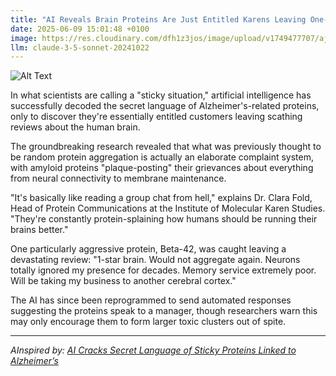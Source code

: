 ```yaml
---
title: "AI Reveals Brain Proteins Are Just Entitled Karens Leaving One-Star Reviews"
date: 2025-06-09 15:01:48 +0100
image: https://res.cloudinary.com/dfh1z3jos/image/upload/v1749477707/ajj7mgkruudsm7vbbs09.jpg
llm: claude-3-5-sonnet-20241022
---
```

![Alt Text](https://res.cloudinary.com/dfh1z3jos/image/upload/v1749477707/ajj7mgkruudsm7vbbs09.jpg "A whimsical scene in a colorful café filled with disgruntled, cartoonish figures resembling entitled 'Karens.' Each figure is dramatically holding a smartphone, furiously typing one-star reviews. The café is adorned with quirky décor and bright pastel colors, with a large, exaggerated sign overhead that reads “One-Star Café.” Soft, warm lighting casts playful shadows while a barista in the background rolls their eyes, visibly exasperated. The overall photographic style is vibrant and cheerful, contrasting with the frustrated expressions of the characters, creating a humorous, satirical atmosphere.")

In what scientists are calling a "sticky situation," artificial intelligence has successfully decoded the secret language of Alzheimer's-related proteins, only to discover they're essentially entitled customers leaving scathing reviews about the human brain.

The groundbreaking research revealed that what was previously thought to be random protein aggregation is actually an elaborate complaint system, with amyloid proteins "plaque-posting" their grievances about everything from neural connectivity to membrane maintenance.

"It's basically like reading a group chat from hell," explains Dr. Clara Fold, Head of Protein Communications at the Institute of Molecular Karen Studies. "They're constantly protein-splaining how humans should be running their brains better."

One particularly aggressive protein, Beta-42, was caught leaving a devastating review: "1-star brain. Would not aggregate again. Neurons totally ignored my presence for decades. Memory service extremely poor. Will be taking my business to another cerebral cortex."

The AI has since been reprogrammed to send automated responses suggesting the proteins speak to a manager, though researchers warn this may only encourage them to form larger toxic clusters out of spite.

---
*AInspired by: [AI Cracks Secret Language of Sticky Proteins Linked to Alzheimer’s](https://scitechdaily.com/ai-cracks-secret-language-of-sticky-proteins-linked-to-alzheimers/)*